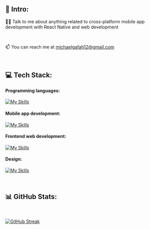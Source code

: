 ## 💫 Intro:
 👨‍💻 Talk to me about anything related to cross-platform mobile app development with React Native and web development
 
 <br>

 📫 You can reach me at michaelgafah12@gmail.com 
 
<br>


## 💻 Tech Stack:
<h4 align="left">Programming languages:</h4>

[![My Skills](https://skillicons.dev/icons?i=javascript)](https://skillicons.dev)

<h4 align="left">Mobile app development:</h4>

[![My Skills](https://skillicons.dev/icons?i=react)](https://skillicons.dev)

<h4 align="left">Frontend web development:</h4>

[![My Skills](https://skillicons.dev/icons?i=html,css,react&perline=5)](https://skillicons.dev)
  
<h4 align="left">Design:</h4>

[![My Skills](https://skillicons.dev/icons?i=figma,webflow&perline=5)](https://skillicons.dev)

<br>

## 📊 GitHub Stats:

<br/>

[![GitHub Streak](https://streak-stats.demolab.com/?user=Damnmichael&theme=algolia)](https://git.io/streak-stats)
